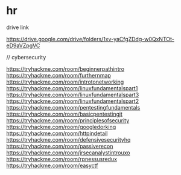# hr

drive link

https://drive.google.com/drive/folders/1xv-yaCfgZDdg-w0QxNTOt-eD9aVZpgVC


// cybersecurity

https://tryhackme.com/room/beginnerpathintro
https://tryhackme.com/room/furthernmap
https://tryhackme.com/room/introtonetworking
https://tryhackme.com/room/linuxfundamentalspart1
https://tryhackme.com/room/linuxfundamentalspart3
https://tryhackme.com/room/linuxfundamentalspart2
https://tryhackme.com/room/pentestingfundamentals
https://tryhackme.com/room/basicpentestingjt
https://tryhackme.com/room/principlesofsecurity
https://tryhackme.com/room/googledorking
https://tryhackme.com/room/httpindetail
https://tryhackme.com/room/defensivesecurityhq
https://tryhackme.com/room/passiverecon
https://tryhackme.com/room/jrsecanalystintrouxo
https://tryhackme.com/room/rpnessusredux
https://tryhackme.com/room/easyctf
